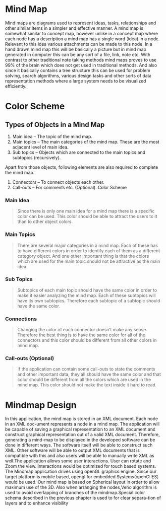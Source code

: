 # Mind Map #

Mind maps are diagrams used to represent ideas, tasks, relationships and other similar items in a simpler and effective manner. A mind map is somewhat similar to concept map, however unlike in a concept map where each node has a description a mind map has a single word (idea) in a node. Relevant to this idea various attachments can be made to this node. In a hand drawn mind map this will be basically a picture but in mind map generated in computer this can be any sort of a file, link, note etc.
With contrast to other traditional note taking methods mind maps proves to use 99% of the brain which does not get used in traditional methods. And also since it basically contains a tree structure this can be used for problem solving, search algorithms, various design tasks and other sorts of data representation methods where a large system needs to be visualized efficiently.


# Color Scheme #

## Types of Objects in a Mind Map ##
  1. Main idea – The topic of the mind map.
  1. Main topics – The main categories of the mind map. These are the most adjacent level of main idea.
  1. Sub topics – Objects which are connected to the main topics and subtopics (recursively).

Apart from those objects, following elements are also required to complete the mind map.
  1. Connectors – To connect objects each other.
  1. Call-outs – For comments etc. (Optional).
Color Scheme

### Main Idea ###

> Since there is only one main idea for a mind map there is a specific color can be used. This color should be able to attract the users to it than to other object colors.
### Main Topics ###

> There are several major categories in a mind map. Each of these has to have different colors in order to identify each of them as a different category object. And one other important thing is that the colors which are used for the main topic should not be attractive as the main idea.
### Sub Topics ###

> Subtopics of each main topic should have the same color in order to make it easier analyzing the mind map. Each of these subtopics will have its own subtopics. Therefore each subtopic of a subtopic should have the same color.
### Connections ###

> Changing the color of each connector doesn’t make any sense. Therefore the best thing is to have the same color for all of the connectors and this color should be different from all other colors in mind map.
### Call-outs (Optional) ###

> If the application can contain some call-outs to state the comments and other important data, they all should have the same color and that color should be different from all the colors which are used in the mind map. This color should not make the text inside it hard to read.

# Mindmap Design #
In this application, the mind map is stored in an XML document. Each node in an XML doc-ument represents a node in a mind map. The application will be capable of saving a graphical
representation to an XML document and construct graphical representation out of a valid XML
document. Therefore, generating a mind-map to be displayed in the developed software can be
done in different ways. The software itself will be able to construct such XML. Other software
will be able to output XML documents that is compatible with this and also users will be able
to manually write XML as well.The application allows some user interactions. User can rotate
and Zoom the view. Interactions would be optimized for touch based systems.
The Mindmap application drives using openGL graphics engine. Since our target platform is
mobile based, opengl for embedded Systems(openGl ES) would be used.
Our mind map is based on Spherical layout in order to allow maximum use of the 3D. Also
when arranging the nodes,Veho algorithm is used to avoid overlapping of branches of the
mindmap.Special color schema described in the previous chapter is used to for clear separa-tion of layers and to enhance visibility
